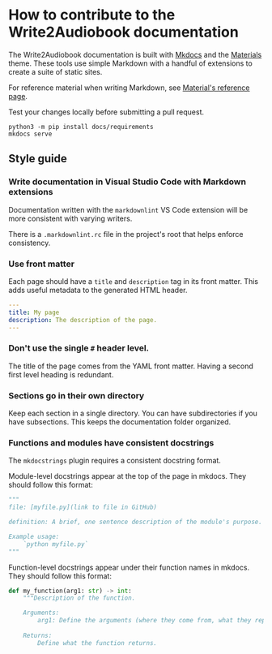 # How to contribute to the Write2Audiobook documentation

The Write2Audiobook documentation is built with [Mkdocs](https://github.com/mkdocs/mkdocs/tree/master) and
the [Materials](https://github.com/squidfunk/mkdocs-material/tree/master) theme. These tools use simple Markdown
with a handful of extensions to create a suite of static sites.

For reference material when writing Markdown, see [Material's reference page](https://squidfunk.github.io/mkdocs-material/reference/).

Test your changes locally before submitting a pull request.

```console
python3 -m pip install docs/requirements
mkdocs serve
```

## Style guide

### Write documentation in Visual Studio Code with Markdown extensions

Documentation written with the `markdownlint` VS Code extension will be more consistent with varying writers.

There is a `.markdownlint.rc` file in the project's root that helps enforce consistency.

### Use front matter

Each page should have a `title` and `description` tag in its front matter.
This adds useful metadata to the generated HTML header.

```yaml
---
title: My page
description: The description of the page.
---
```

### Don't use the single `#` header level.

The title of the page comes from the YAML front matter. Having a second first level heading is redundant.

### Sections go in their own directory

Keep each section in a single directory. You can have subdirectories if you have subsections.
This keeps the documentation folder organized.

### Functions and modules have consistent docstrings

The `mkdocstrings` plugin requires a consistent docstring format.

Module-level docstrings appear at the top of the page in mkdocs. They should follow this format:

```python
"""
file: [myfile.py](link to file in GitHub)

definition: A brief, one sentence description of the module's purpose.

Example usage:
    `python myfile.py`
"""
```

Function-level docstrings appear under their function names in mkdocs. They should follow this format:

```python
def my_function(arg1: str) -> int:
    """Description of the function.

    Arguments:
        arg1: Define the arguments (where they come from, what they represent).
    
    Returns:
        Define what the function returns.
```